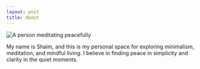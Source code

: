 ```yaml
---
layout: post
title: About
---
```

<div class="meditator-hero">
  <div class="meditator-image-wrapper">
    <img src="{{ '/assets/img/meditator.png' | relative_url }}" alt="A person meditating peacefully" class="levitating-image">
    <div class="levitating-shadow"></div>
  </div>
</div>

My name is Shaim, and this is my personal space for exploring minimalism, meditation, and mindful living. I believe in finding peace in simplicity and clarity in the quiet moments.